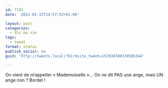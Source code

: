 ```yaml
---
id: 7191
date: '2012-01-13T14:57:52+01:00'

layout: post
categories:
  - Vis ma vie
tags:
  - tweet
format: status
publish_social: no
guid: 'http://tweets.local/?birdsite_tweet=157838780374585344'

---
```


On vient de m’appeller « Mademoiselle »… On ne dit PAS une ange, mais UN ange non ? Bordel !